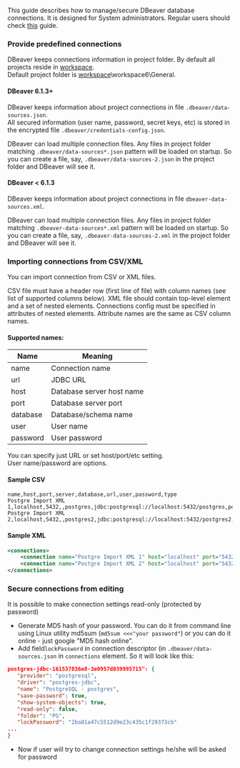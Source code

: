 This guide describes how to manage/secure DBeaver database connections.
It is designed for System administrators. Regular users should check [this](Connect-to-database) guide.

### Provide predefined connections
DBeaver keeps connections information in project folder. By default all projects reside in [workspace](Workspace-Location).  
Default project folder is [workspace](Workspace-Location)\workspace6\General.  

#### DBeaver 6.1.3+
DBeaver keeps information about project connections in file `.dbeaver/data-sources.json`.  
All secured information (user name, password, secret keys, etc) is stored in the encrypted file `.dbeaver/credentials-config.json`.  

DBeaver can load multiple connection files. Any files in project folder matching `.dbeaver/data-sources*.json` pattern will be loaded on startup. So you can create a file, say, `.dbeaver/data-sources-2.json` in the project folder and DBeaver will see it.

#### DBeaver < 6.1.3
DBeaver keeps information about project connections in file `dbeaver-data-sources.xml`. 

DBeaver can load multiple connection files. Any files in project folder matching `.dbeaver-data-sources*.xml` pattern will be loaded on startup. So you can create a file, say, `.dbeaver-data-sources-2.xml` in the project folder and DBeaver will see it.

### Importing connections from CSV/XML
You can import connection from CSV or XML files.

CSV file must have a header row (first line of file) with column names (see list of supported columns below).
XML file should contain top-level element and a set of nested elements. Connections config must be specified in attributes of nested elements. Attribute names are the same as CSV column names.

#### Supported names:
| Name | Meaning |
-----------|-------------|
|name|Connection name|
|url|JDBC URL|
|host|Database server host name|
|port|Database server port|
|database|Database/schema name|
|user|User name|
|password|User password|
You can specify just URL or set host/port/etc setting.  
User name/password are options.

#### Sample CSV
```
name,host,port,server,database,url,user,password,type
Postgre Import XML 1,localhost,5432,,postgres,jdbc:postgresql://localhost:5432/postgres,postgres,postgres,dev
Postgre Import XML 2,localhost,5432,,postgres2,jdbc:postgresql://localhost:5432/postgres2,postgres2,postgres2,prod
```
#### Sample XML
```xml
<connections>
	<connection name="Postgre Import XML 1" host="localhost" port="5432" server="" database="postgres" url="jdbc:postgresql://localhost:5432/postgres" user="postgres" password="postgres" type="dev"/>
	<connection name="Postgre Import XML 2" host="localhost" port="5432" server="" database="postgres" url="jdbc:postgresql://localhost:5432/postgres2" user="postgres2" password="postgres2" type="prod"/>
</connections>
```

### Secure connections from editing
It is possible to make connection settings read-only (protected by password)
- Generate MD5 hash of your password. You can do it from command line using Linux utility md5sum (`md5sum <<<"your password"`) or you can do it online - just google "MD5 hash online".
- Add field`lockPassword` in connection descriptor (in `.dbeaver/data-sources.json` in `connections` element. So it will look like this:

```json
postgres-jdbc-161537836e8-3e0957d039995715": {
   "provider": "postgresql",
   "driver": "postgres-jdbc",
   "name": "PostgreSQL - postgres",
   "save-password": true,
   "show-system-objects": true,
   "read-only": false,
   "folder": "PG",
   "lockPassword": "2ba81a47c5512d9e23c435c1f29373cb"
...
}
```

- Now if user will try to change connection settings he/she will be asked for password
